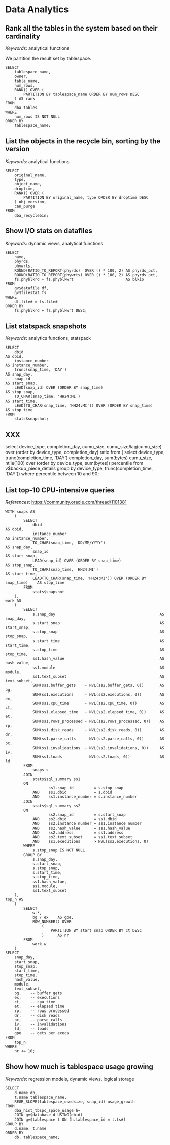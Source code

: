 # Data Analytics

## Rank all the tables in the system based on their cardinality

*Keywords*: analytical functions

We partition the result set by tablespace.

    SELECT
        tablespace_name,
        owner,
        table_name,
        num_rows,
        RANK() OVER (
            PARTITION BY tablespace_name ORDER BY num_rows DESC
        ) AS rank
    FROM
        dba_tables
    WHERE
        num_rows IS NOT NULL
    ORDER BY
        tablespace_name;


## List the objects in the recycle bin, sorting by the version

*Keywords*: analytical functions

    SELECT
        original_name,
        type,
        object_name,
        droptime,
        RANK() OVER (
            PARTITION BY original_name, type ORDER BY droptime DESC
        ) obj_version,
        can_purge
    FROM
        dba_recyclebin;


## Show I/O stats on datafiles

*Keywords*: dynamic views, analytical functions

    SELECT
        name,
        phyrds,
        phywrts,
        ROUND(RATIO_TO_REPORT(phyrds)  OVER () * 100, 2) AS phyrds_pct,
        ROUND(RATIO_TO_REPORT(phywrts) OVER () * 100, 2) AS phyrds_pct,
        fs.phyblkrd + fs.phyblkwrt                       AS blkio
    FROM
        gv$datafile df,
        gv$filestat fs
    WHERE
        df.file# = fs.file#
    ORDER BY
        fs.phyblkrd + fs.phyblkwrt DESC;
    
    
## List statspack snapshots

*Keywords*: analytics functions, statspack

    SELECT
        dbid                                                             AS dbid,
        instance_number                                                  AS instance_number,
        trunc(snap_time, 'DAY')                                          AS snap_day,
        snap_id                                                          AS start_snap,
        LEAD(snap_id) OVER (ORDER BY snap_time)                          AS stop_snap,
        TO_CHAR(snap_time, 'HH24:MI')                                    AS start_time,
        LEAD(TO_CHAR(snap_time, 'HH24:MI')) OVER (ORDER BY snap_time)    AS stop_time
    FROM
        stats$snapshot;


## XXX
select
device_type,
completion_day,
cumu_size,
cumu_size/lag(cumu_size) over (order by device_type, completion_day) ratio
from (
select
  device_type,
  trunc(completion_time, 'DAY') completion_day,
  sum(bytes) cumu_size,
  ntile(100) over (order by device_type, sum(bytes)) percentile
from v$backup_piece_details group by device_type,  trunc(completion_time, 'DAY'))
where percentile between 10 and 90;


## List top-10 CPU-intensive queries

*References*: https://community.oracle.com/thread/1101381

    WITH snaps AS
        (
            SELECT
                dbid                                                             AS dbid,
                instance_number                                                  AS instance_number,
                TO_CHAR(snap_time, 'DD/MM/YYYY')                                 AS snap_day,
                snap_id                                                          AS start_snap,
                LEAD(snap_id) OVER (ORDER BY snap_time)                          AS stop_snap,
                TO_CHAR(snap_time, 'HH24:MI')                                    AS start_time,
                LEAD(TO_CHAR(snap_time, 'HH24:MI')) OVER (ORDER BY snap_time)    AS stop_time
            FROM
                stats$snapshot
        ),
    work AS
        (
            SELECT 
                s.snap_day                                              AS snap_day,
                s.start_snap                                            AS start_snap,
                s.stop_snap                                             AS stop_snap,
                s.start_time                                            AS start_time,
                s.stop_time                                             AS stop_time,
                ss1.hash_value                                          AS hash_value,
                ss1.module                                              AS module,
                ss1.text_subset                                         AS text_subset,
                SUM(ss1.buffer_gets    - NVL(ss2.buffer_gets, 0))       AS bg,
                SUM(ss1.executions     - NVL(ss2.executions, 0))        AS ex,
                SUM(ss1.cpu_time       - NVL(ss2.cpu_time, 0))          AS ct,
                SUM(ss1.elapsed_time   - NVL(ss2.elapsed_time, 0))      AS et,
                SUM(ss1.rows_processed - NVL(ss2.rows_processed, 0))    AS rp,
                SUM(ss1.disk_reads     - NVL(ss2.disk_reads, 0))        AS dr,
                SUM(ss1.parse_calls    - NVL(ss2.parse_calls, 0))       AS pc,
                SUM(ss1.invalidations  - NVL(ss2.invalidations, 0))     AS iv,
                SUM(ss1.loads          - NVL(ss2.loads, 0))             AS ld
            FROM
                snaps s
            JOIN
                stats$sql_summary ss1
            ON
                       ss1.snap_id         = s.stop_snap
                AND    ss1.dbid            = s.dbid
                AND    ss1.instance_number = s.instance_number
            JOIN
                stats$sql_summary ss2
            ON
                       ss2.snap_id         = s.start_snap
                AND    ss2.dbid            = ss1.dbid
                AND    ss2.instance_number = ss1.instance_number
                AND    ss2.hash_value      = ss1.hash_value
                AND    ss2.address         = ss1.address
                AND    ss2.text_subset     = ss1.text_subset
                AND    ss1.executions      > NVL(ss2.executions, 0)
            WHERE
                s.stop_snap IS NOT NULL
            GROUP BY 
                s.snap_day,
                s.start_snap,
                s.stop_snap,
                s.start_time,
                s.stop_time,
                ss1.hash_value,
                ss1.module,
                ss1.text_subset
        ),
    top_n AS
        (
            SELECT
                w.*,
                bg / ex    AS gpe,
                ROW_NUMBER() OVER
                    (
                        PARTITION BY start_snap ORDER BY ct DESC
                    )      AS nr
            FROM
                work w
        )
    SELECT
        snap_day,
        start_snap,
        stop_snap,
        start_time,
        stop_time,
        hash_value,
        module,
        text_subset,
        bg,    -- buffer gets
        ex,    -- executions
        ct,    -- cpu time
        et,    -- elapsed time
        rp,    -- rows processed
        dr,    -- disk reads
        pc,    -- parse calls
        iv,    -- invalidations
        ld,    -- loads
        gpe    -- gets per execs
    FROM
        top_n
    WHERE
        nr <= 10;


## Show how much is tablespace usage growing

*Keywords*: regression models, dynamic views, logical storage

    SELECT
        d.name db,
        t.name tablespace_name,
        REGR_SLOPE(tablespace_usedsize, snap_id) usage_growth
    FROM
        dba_hist_tbspc_space_usage h=
        JOIN gv$database d USING(dbid)
        JOIN gv$tablespace t ON (h.tablespace_id = t.ts#)
    GROUP BY
        d.name, t.name
    ORDER BY
        db, tablespace_name;


<!-- vim: set fenc=utf-8 spell spl=en ts=4 sw=4 et filetype=markdown : -->
